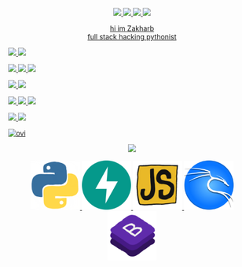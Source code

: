 
<p align="center">
  <a href="https://www.linkedin.com/in/zakharb/">
	<img src="https://img.shields.io/badge/linkedin-%230077B5.svg?style=for-the-badge&logo=linkedin&logoColor=white"/>
	
  <a href="https://github.com/zakharb">
	<img src="https://img.shields.io/badge/github-%23121011.svg?style=for-the-badge&logo=github&logoColor=white"/>

  <a href="https://t.me/zakharbengart">
	<img src="https://img.shields.io/badge/Telegram-2CA5E0?style=for-the-badge&logo=telegram&logoColor=white"/>
	
  <a href="mailto:zakharbengart@gmail.com">
	<img src="https://img.shields.io/badge/Gmail-D14836?style=for-the-badge&logo=gmail&logoColor=white"/>
</p>

<p align="center">
	hi im Zakharb
	<br>full stack hacking pythonist
</p>


![](https://img.shields.io/badge/Code-Python-informational?style=flat&logo=python&color=3670a0)
![](https://img.shields.io/badge/Code-AsyncIO-informational?style=flat&logo=python&color=3670a0)

![](https://img.shields.io/badge/FW-FastAPI-informational?style=flat&logo=fastapi&color=009688)
![](https://img.shields.io/badge/FW-Flask-informational?style=flat&logo=flask&color=7e7e7e)
![](https://img.shields.io/badge/FW-Django-informational?style=flat&logo=django&color=7e7e7e)

![](https://img.shields.io/badge/HTML-Javascript-informational?style=flat&logo=javascript&color=f7df1e)
![](https://img.shields.io/badge/HTML-Bootstrap-informational?style=flat&logo=bootstrap&color=7952b3)

![](https://img.shields.io/badge/Source-Git-informational?style=flat&logo=git&color=f05032)
![](https://img.shields.io/badge/Source-Docker-informational?style=flat&logo=docker&color=2496ed)
![](https://img.shields.io/badge/Source-Aws-informational?style=flat&logo=amazon-aws&color=7e7e7e)

![](https://img.shields.io/badge/OS-Kali_Linux-informational?style=flat&logo=kalilinux&color=576872)
![](https://img.shields.io/badge/OS-Bash-informational?style=flat&logo=linux&color=576872)


<img src="https://github-readme-stats.vercel.app/api/top-langs?username=zakharb&show_icons=true&locale=en&layout=compact" alt="ovi"/>


<p align="center">

  <a href="https://open.spotify.com/artist/4k1ELeJKT1ISyDv8JivPpB">
  <img src="https://novatorem.bgstatic.vercel.app/api/spotify"/>

</p>

<p align="center">
  <img height=100 src="python.gif" alt="animated" />
  <img height=100 src="fastapi.svg" alt="animated" />
  <img height=100 src="js.gif" alt="animated" />
  <img height=100 src="kali.png" alt="animated" />
  <img height=100 src="bs.gif" alt="animated" />
</p>
